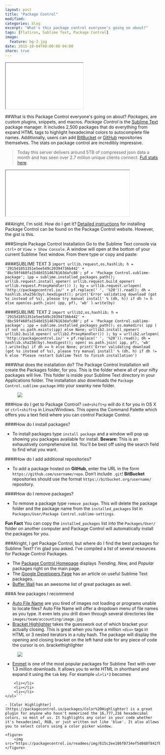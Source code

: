 ```yaml
---
layout: post
title: "Package Control"
modified:
categories: blog
excerpt: "What's this package control everyone's going on about?"
tags: [Flatiron, Sublime Text, Package Control]
image:
  feature: bg-3.jpg
date: 2015-10-04T08:00:00-04:00
share: true
---
```


<iframe src="//giphy.com/embed/HhocXRaJRi7QI" width="50%"></iframe>

##What is this Package Control everyone's going on about?
*Packages*, are custom plugins, snippets, and macros. *Package Control* is the [Sublime Text](https://www.sublimetext.com/) package manager. It includes 2,500 packages that do everything from expand HTML tags to highlight hexadecimal colors to autocomplete file names. Additionally, users can add [BitBucket](https://bitbucket.org/) or [GitHub](http://www.github.com) repositories themselves. The stats on package control are incredibly impressive.

>Today this server delivers around 5TB of compressed json data a month and has seen over 2.7 million unique clients connect. [Full stats here](https://packagecontrol.io/stats).

<iframe src="//giphy.com/embed/fdOA43sHFE6Pu" width="80%"></iframe>

##Alright, I'm sold. How do I get it?
[Detailed instructions](https://packagecontrol.io/installation) for installing Package Control can be found on the Package Control website. However, the gist is this.

###Simple Package Control Installation
Go to the Sublime Text console via `ctrl+` or `View > Show Console`. A window will open at the bottom of your current Sublime Text window. From there type or copy and paste:

####SUBLIME TEXT 3
```import urllib.request,os,hashlib; h = '2915d1851351e5ee549c20394736b442' + '8bc59f460fa1548d1514676163dafc88'; pf = 'Package Control.sublime-package'; ipp = sublime.installed_packages_path(); urllib.request.install_opener( urllib.request.build_opener( urllib.request.ProxyHandler()) ); by = urllib.request.urlopen( 'http://packagecontrol.io/' + pf.replace(' ', '%20')).read(); dh = hashlib.sha256(by).hexdigest(); print('Error validating download (got %s instead of %s), please try manual install' % (dh, h)) if dh != h else open(os.path.join( ipp, pf), 'wb' ).write(by)```

####SUBLIME TEXT 2
```import urllib2,os,hashlib; h = '2915d1851351e5ee549c20394736b442' + '8bc59f460fa1548d1514676163dafc88'; pf = 'Package Control.sublime-package'; ipp = sublime.installed_packages_path(); os.makedirs( ipp ) if not os.path.exists(ipp) else None; urllib2.install_opener( urllib2.build_opener( urllib2.ProxyHandler()) ); by = urllib2.urlopen( 'http://packagecontrol.io/' + pf.replace(' ', '%20')).read(); dh = hashlib.sha256(by).hexdigest(); open( os.path.join( ipp, pf), 'wb' ).write(by) if dh == h else None; print('Error validating download (got %s instead of %s), please try manual install' % (dh, h) if dh != h else 'Please restart Sublime Text to finish installation')```

###What does the installation do?
The Package Control Installation will create the Packages folder, for you. This is the folder where all of your nifty packages will live. This folder is inside your Sublime Text directory in your Applications folder. The installation also downloads the `Package Control.sublime-package` into your swanky new folder.

<figure>
	<img src="/images/packagecontrol.jpg">
</figure>

###How do I get to Package Control?
`cmd+shift+p` will do it for you in OS X or `ctrl+shift+p` in Linux/Windows. This opens the Command Palette which offers you a text field where you can control Package Control. 

####How do I install packages?
- To install packages type `install package` and a window will pop up showing you packages available for install. **Beware:** This is an exhaustively comprehensive list. You'll be best off using the search field to find what you want.

####How do I add additional repositories?
- To add a package hosted on **GitHub**, enter the URL in the form `https://github.com/username/repo`. Don’t include `.git`! **BitBucket** repositories should use the format `https://bitbucket.org/username/` repository.

####How do I remove packages?
- To remove a package type `remove package`. This will delete the package folder and the package name from the `installed_packages` list in `Packages/User/Package Control.sublime-settings`.

**Fun Fact**
You can copy the `installed_packages` list into the `Packages/User/` folder on another computer and Package Control will automatically install the packages for you.

###Alright, I get Package Control, but where do I find the best packages for Sublime Text?
I'm glad you asked. I've compiled a list of several resources for Package Control Packages.

- The [Package Control Homepage](https://packagecontrol.io/) displays *Trending, New,* and *Popular* packages right on the main page.
- The [Google Developers Page](https://developers.google.com/web/shows/ttt/series-1/sublime-text-plugins?hl=en) has an article on useful Sublime Text packages.
- [Buffer Wall](https://bufferwall.com/blogs/2015-04-03-the-best-sublime-text-3-extensions/) has an awesome list of great packages as well.

###A few packages I recommend
- [Auto File Name](https://packagecontrol.io/packages/AutoFileName) are you tired of images not loading or programs unable to locate files? Auto File Name will offer a dropdown menu of file names as you type. It even lets you drill down through several directories like `images/team/accounting/image.jpg`
- [Bracket Highlighter](https://packagecontrol.io/packages/BracketHighlighter) takes the guesswork out of which bracket your actually closing. This is great when you have a million `<div>` tags in HTML or 3 nested iterators in a ruby hash. The package will display the opening and closing bracket on the left hand side for any piece of code the cursor is on.
brackethighlighter

<figure>
	<img src="/images/brackethighlighter.png">
</figure>

- [Emmet](https://packagecontrol.io/packages/Emmet) is one of the most popular packages for Sublime Text with over 1.3 million downloads. It allows you to write HTML in shorthand and expand it using the `tab` key. For example `ul>li*3` becomes 

```<ul>
	<li></li>
	<li></li>
	<li></li>
</ul>```

- [Color Highlighter](https://packagecontrol.io/packages/Color%20Highlighter) is a great plugin for anyone who hasn't memorized the 16,777,216 hexadecimal colors, so most of us. It highlights any color in your code whether it's hexadecimal, RGB, or just written out like 'blue'. It also allows you to select colors using a color picker window.

<figure>
	<img src="https://packagecontrol.io/readmes/img/615c2ee186f0734ef5d8d8f841fb5ab20ba6e9b0.gif">
</figure>






